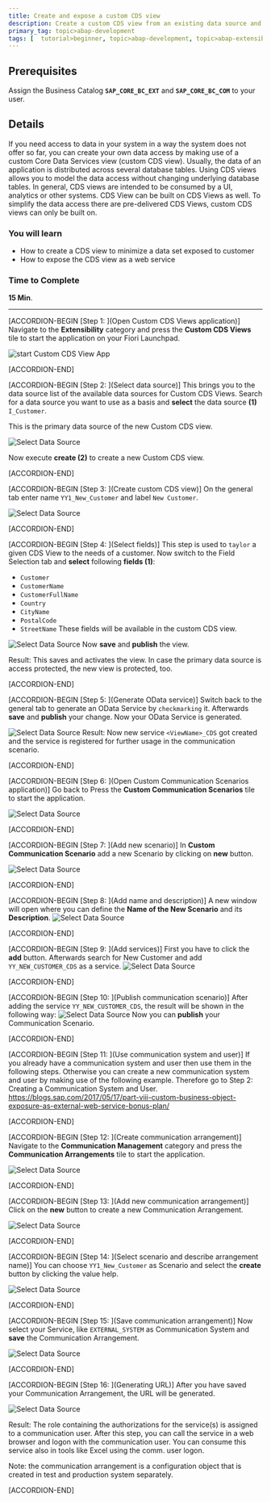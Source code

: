 ```yaml
---
title: Create and expose a custom CDS view  
description: Create a custom CDS view from an existing data source and expose it as a Web service.
primary_tag: topic>abap-development
tags: [  tutorial>beginner, topic>abap-development, topic>abap-extensibility ]
---
```


## Prerequisites  
Assign the Business Catalog **`SAP_CORE_BC_EXT`** and **`SAP_CORE_BC_COM`** to your user.


## Details
If you need access to data in your system in a way the system does not offer so far, you can create your own data access by making use of a custom Core Data Services view (custom CDS view). Usually, the data of an application is distributed across several database tables. Using CDS views allows you to model the data access without changing underlying database tables. In general, CDS views are intended to be consumed by a UI, analytics or other systems. CDS View can be built on CDS Views as well. To simplify the data access there are pre-delivered CDS Views, custom CDS views can only be built on.

### You will learn  
- How to create a CDS view to minimize a data set exposed to customer
- How to expose the CDS view as a web service

### Time to Complete
**15 Min**.

---

[ACCORDION-BEGIN [Step 1: ](Open Custom CDS Views application)]
Navigate to the **Extensibility** category and press the **Custom CDS Views** tile to start the application on your Fiori Launchpad.

![start Custom CDS View App](ExtensibilityFLP1-1.png)


[ACCORDION-END]

[ACCORDION-BEGIN [Step 2: ](Select data source)]
This brings you to the data source list of the available data sources for Custom CDS Views.
Search for a data source you want to use as a basis and **select** the data source **(1)** `I_Customer`.

This is the primary data source of the new Custom CDS view.

![Select Data Source](dataSourceList2-0.png)

Now execute **create (2)** to create a new Custom CDS view.


[ACCORDION-END]

[ACCORDION-BEGIN [Step 3: ](Create custom CDS view)]
On the general tab enter name `YY1_New_Customer` and label `New Customer`.

![Select Data Source](createCustomCDSView1-0.png)


[ACCORDION-END]

[ACCORDION-BEGIN [Step 4: ](Select fields)]
This step is used to `taylor` a given CDS View to the needs of a customer.
Now switch to the Field Selection tab and **select** following **fields (1)**:
- `Customer`
- `CustomerName`
- `CustomerFullName`
- `Country`
- `CityName`
- `PostalCode`
- `StreetName`
These fields will be available in the custom CDS view.

![Select Data Source](publish2.png)
Now **save** and **publish** the view.

Result:
This saves and activates the view.
In case the primary data source is access protected, the new view is protected, too.


[ACCORDION-END]

[ACCORDION-BEGIN [Step 5: ](Generate OData service)]
Switch back to the general tab to generate an OData Service by `checkmarking` it.
Afterwards **save** and **publish** your change. Now your OData Service is generated.

![Select Data Source](odataservice.png)
Result:
Now new service `<ViewName>_CDS` got created and the service is registered for further usage in the communication scenario.


[ACCORDION-END]

[ACCORDION-BEGIN [Step 6: ](Open Custom Communication Scenarios application)]
Go back to Press the **Custom Communication Scenarios** tile to start the application.

![Select Data Source](ExtensibilityFLP2-1.png)

[ACCORDION-END]

[ACCORDION-BEGIN [Step 7: ](Add new scenario)]
In **Custom Communication Scenario** add a new Scenario by clicking on **new** button.

![Select Data Source](new.png)


[ACCORDION-END]

[ACCORDION-BEGIN [Step 8: ](Add name and description)]
A new window will open where you can define the **Name of the New Scenario** and its **Description**.
![Select Data Source](newname.png)


[ACCORDION-END]

[ACCORDION-BEGIN [Step 9: ](Add services)]
First you have to click the **add** button. Afterwards search for New Customer and add `YY_NEW_CUSTOMER_CDS` as a service.
![Select Data Source](service.png)


[ACCORDION-END]

[ACCORDION-BEGIN [Step 10: ](Publish communication scenario)]
After adding the service `YY_NEW_CUSTOMER_CDS`, the result will be shown in the following way:
![Select Data Source](service2.png)
Now you can **publish** your Communication Scenario.


[ACCORDION-END]

[ACCORDION-BEGIN [Step 11: ](Use communication system and user)]
If you already have a communication system and user then use them in the following steps.
Otherwise you can create a new communication system and user by making use of the following example.
Therefore go to Step 2: Creating a Communication System and User.
<https://blogs.sap.com/2017/05/17/part-viii-custom-business-object-exposure-as-external-web-service-bonus-plan/>


[ACCORDION-END]

[ACCORDION-BEGIN [Step 12: ](Create communication arrangement)]
Navigate to the **Communication Management** category and press the **Communication Arrangements** tile to start the application.

![Select Data Source](arrangement.png)

[ACCORDION-END]

[ACCORDION-BEGIN [Step 13: ](Add new communication arrangement)]
Click on the **new** button to create a new Communication Arrangement.

![Select Data Source](maintain.png)

[ACCORDION-END]

[ACCORDION-BEGIN [Step 14: ](Select scenario and describe arrangement name)]
You can choose `YY1_New_Customer` as Scenario and select the **create** button by clicking the value help.

![Select Data Source](arrangementnewcustomer.png)

[ACCORDION-END]


[ACCORDION-BEGIN [Step 15: ](Save communication arrangement)]
Now select your Service, like `EXTERNAL_SYSTEM` as Communication System and **save** the Communication Arrangement.

![Select Data Source](save.png)

[ACCORDION-END]

[ACCORDION-BEGIN [Step 16: ](Generating URL)]
After you have saved your Communication Arrangement, the URL will be generated.

![Select Data Source](odata.png)

Result:
The role containing the authorizations for the service(s) is assigned to a communication user. After this step, you can call the service in a web browser and logon with the communication user. You can consume this service also in tools like Excel using the comm. user logon.

Note: the communication arrangement is a configuration object that is created in test and production system separately.


[ACCORDION-END]
